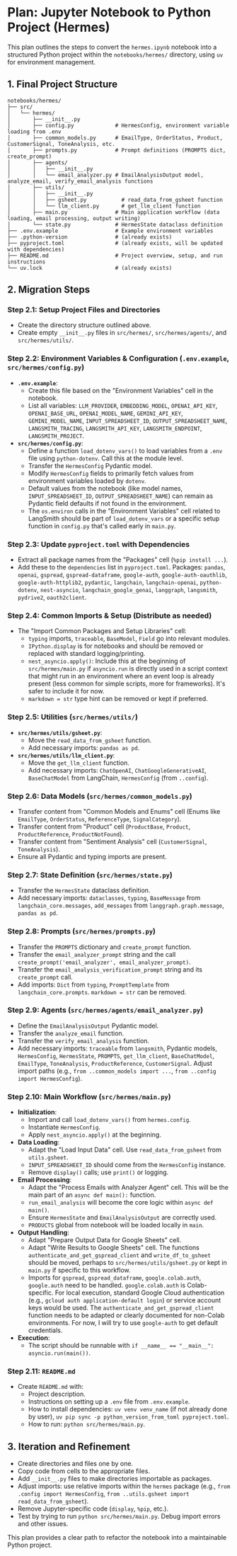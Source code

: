 # Plan: Jupyter Notebook to Python Project (Hermes)

This plan outlines the steps to convert the `hermes.ipynb` notebook into a structured Python project within the `notebooks/hermes/` directory, using `uv` for environment management.

## 1. Final Project Structure

```
notebooks/hermes/
├── src/
│   └── hermes/
│       ├── __init__.py
│       ├── config.py             # HermesConfig, environment variable loading from .env
│       ├── common_models.py      # EmailType, OrderStatus, Product, CustomerSignal, ToneAnalysis, etc.
│       ├── prompts.py            # Prompt definitions (PROMPTS dict, create_prompt)
│       ├── agents/
│       │   ├── __init__.py
│       │   └── email_analyzer.py # EmailAnalysisOutput model, analyze_email, verify_email_analysis functions
│       ├── utils/
│       │   ├── __init__.py
│       │   ├── gsheet.py           # read_data_from_gsheet function
│       │   └── llm_client.py       # get_llm_client function
│       ├── main.py               # Main application workflow (data loading, email processing, output writing)
│       └── state.py              # HermesState dataclass definition
├── .env.example                  # Example environment variables
├── .python-version               # (already exists)
├── pyproject.toml                # (already exists, will be updated with dependencies)
├── README.md                     # Project overview, setup, and run instructions
└── uv.lock                       # (already exists)
```

## 2. Migration Steps

### Step 2.1: Setup Project Files and Directories
- Create the directory structure outlined above.
- Create empty `__init__.py` files in `src/hermes/`, `src/hermes/agents/`, and `src/hermes/utils/`.

### Step 2.2: Environment Variables & Configuration (`.env.example`, `src/hermes/config.py`)
- **`.env.example`**:
    - Create this file based on the "Environment Variables" cell in the notebook.
    - List all variables: `LLM_PROVIDER`, `EMBEDDING_MODEL`, `OPENAI_API_KEY`, `OPENAI_BASE_URL`, `OPENAI_MODEL_NAME`, `GEMINI_API_KEY`, `GEMINI_MODEL_NAME`, `INPUT_SPREADSHEET_ID`, `OUTPUT_SPREADSHEET_NAME`, `LANGSMITH_TRACING`, `LANGSMITH_API_KEY`, `LANGSMITH_ENDPOINT`, `LANGSMITH_PROJECT`.
- **`src/hermes/config.py`**:
    - Define a function `load_dotenv_vars()` to load variables from a `.env` file using `python-dotenv`. Call this at the module level.
    - Transfer the `HermesConfig` Pydantic model.
    - Modify `HermesConfig` fields to primarily fetch values from environment variables loaded by `dotenv`.
    - Default values from the notebook (like model names, `INPUT_SPREADSHEET_ID`, `OUTPUT_SPREADSHEET_NAME`) can remain as Pydantic field defaults if not found in the environment.
    - The `os.environ` calls in the "Environment Variables" cell related to LangSmith should be part of `load_dotenv_vars` or a specific setup function in `config.py` that's called early in `main.py`.

### Step 2.3: Update `pyproject.toml` with Dependencies
- Extract all package names from the "Packages" cell (`%pip install ...`).
- Add these to the `dependencies` list in `pyproject.toml`.
  Packages: `pandas`, `openai`, `gspread`, `gspread-dataframe`, `google-auth`, `google-auth-oauthlib`, `google-auth-httplib2`, `pydantic`, `langchain`, `langchain-openai`, `python-dotenv`, `nest-asyncio`, `langchain_google_genai`, `langgraph`, `langsmith`, `pydrive2`, `oauth2client`.

### Step 2.4: Common Imports & Setup (Distribute as needed)
- The "Import Common Packages and Setup Libraries" cell:
    - `typing` imports, `traceable`, `BaseModel`, `Field` go into relevant modules.
    - `IPython.display` is for notebooks and should be removed or replaced with standard logging/printing.
    - `nest_asyncio.apply()`: Include this at the beginning of `src/hermes/main.py` if `asyncio.run` is directly used in a script context that might run in an environment where an event loop is already present (less common for simple scripts, more for frameworks). It's safer to include it for now.
    - `markdown = str` type hint can be removed or kept if preferred.

### Step 2.5: Utilities (`src/hermes/utils/`)
- **`src/hermes/utils/gsheet.py`**:
    - Move the `read_data_from_gsheet` function.
    - Add necessary imports: `pandas as pd`.
- **`src/hermes/utils/llm_client.py`**:
    - Move the `get_llm_client` function.
    - Add necessary imports: `ChatOpenAI`, `ChatGoogleGenerativeAI`, `BaseChatModel` from LangChain, `HermesConfig` (from `..config`).

### Step 2.6: Data Models (`src/hermes/common_models.py`)
- Transfer content from "Common Models and Enums" cell (Enums like `EmailType`, `OrderStatus`, `ReferenceType`, `SignalCategory`).
- Transfer content from "Product" cell (`ProductBase`, `Product`, `ProductReference`, `ProductNotFound`).
- Transfer content from "Sentiment Analysis" cell (`CustomerSignal`, `ToneAnalysis`).
- Ensure all Pydantic and typing imports are present.

### Step 2.7: State Definition (`src/hermes/state.py`)
- Transfer the `HermesState` dataclass definition.
- Add necessary imports: `dataclasses`, `typing`, `BaseMessage` from `langchain_core.messages`, `add_messages` from `langgraph.graph.message`, `pandas as pd`.

### Step 2.8: Prompts (`src/hermes/prompts.py`)
- Transfer the `PROMPTS` dictionary and `create_prompt` function.
- Transfer the `email_analyzer_prompt` string and the call `create_prompt('email_analyzer', email_analyzer_prompt)`.
- Transfer the `email_analysis_verification_prompt` string and its `create_prompt` call.
- Add imports: `Dict` from `typing`, `PromptTemplate` from `langchain_core.prompts`. `markdown = str` can be removed.

### Step 2.9: Agents (`src/hermes/agents/email_analyzer.py`)
- Define the `EmailAnalysisOutput` Pydantic model.
- Transfer the `analyze_email` function.
- Transfer the `verify_email_analysis` function.
- Add necessary imports: `traceable` from `langsmith`, Pydantic models, `HermesConfig`, `HermesState`, `PROMPTS`, `get_llm_client`, `BaseChatModel`, `EmailType`, `ToneAnalysis`, `ProductReference`, `CustomerSignal`. Adjust import paths (e.g., `from ..common_models import ...`, `from ..config import HermesConfig`).

### Step 2.10: Main Workflow (`src/hermes/main.py`)
- **Initialization**:
    - Import and call `load_dotenv_vars()` from `hermes.config`.
    - Instantiate `HermesConfig`.
    - Apply `nest_asyncio.apply()` at the beginning.
- **Data Loading**:
    - Adapt the "Load Input Data" cell. Use `read_data_from_gsheet` from `utils.gsheet`.
    - `INPUT_SPREADSHEET_ID` should come from the `HermesConfig` instance.
    - Remove `display()` calls; use `print()` or logging.
- **Email Processing**:
    - Adapt the "Process Emails with Analyzer Agent" cell. This will be the main part of an `async def main():` function.
    - `run_email_analysis` will become the core logic within `async def main()`.
    - Ensure `HermesState` and `EmailAnalysisOutput` are correctly used.
    - `PRODUCTS` global from notebook will be loaded locally in `main`.
- **Output Handling**:
    - Adapt "Prepare Output Data for Google Sheets" cell.
    - Adapt "Write Results to Google Sheets" cell. The functions `authenticate_and_get_gspread_client` and `write_df_to_gsheet` should be moved, perhaps to `src/hermes/utils/gsheet.py` or kept in `main.py` if specific to this workflow.
    - Imports for `gspread`, `gspread_dataframe`, `google.colab.auth`, `google.auth` need to be handled. `google.colab.auth` is Colab-specific. For local execution, standard Google Cloud authentication (e.g., `gcloud auth application-default login`) or service account keys would be used. The `authenticate_and_get_gspread_client` function needs to be adapted or clearly documented for non-Colab environments. For now, I will try to use `google-auth` to get default credentials.
- **Execution**:
    - The script should be runnable with `if __name__ == "__main__": asyncio.run(main())`.

### Step 2.11: `README.md`
- Create `README.md` with:
    - Project description.
    - Instructions on setting up a `.env` file from `.env.example`.
    - How to install dependencies: `uv venv venv_name` (if not already done by user), `uv pip sync -p python_version_from_toml pyproject.toml`.
    - How to run: `python src/hermes/main.py`.

## 3. Iteration and Refinement
- Create directories and files one by one.
- Copy code from cells to the appropriate files.
- Add `__init__.py` files to make directories importable as packages.
- Adjust imports: use relative imports within the `hermes` package (e.g., `from .config import HermesConfig`, `from ..utils.gsheet import read_data_from_gsheet`).
- Remove Jupyter-specific code (`display`, `%pip`, etc.).
- Test by trying to run `python src/hermes/main.py`. Debug import errors and other issues.

This plan provides a clear path to refactor the notebook into a maintainable Python project. 